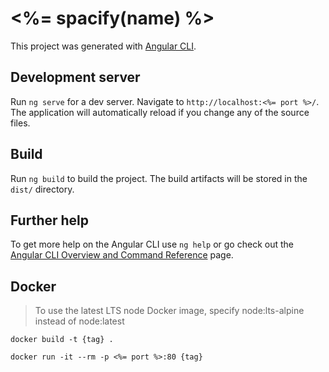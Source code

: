 # <%= spacify(name) %>

This project was generated with [Angular CLI](https://github.com/angular/angular-cli).

## Development server

Run `ng serve` for a dev server. Navigate to `http://localhost:<%= port %>/`. The application will automatically reload if you change any of the source files.

## Build

Run `ng build` to build the project. The build artifacts will be stored in the `dist/` directory.

## Further help

To get more help on the Angular CLI use `ng help` or go check out the [Angular CLI Overview and Command Reference](https://angular.io/cli) page.

## Docker

> To use the latest LTS node Docker image, specify node:lts-alpine instead of node:latest

```
docker build -t {tag} .

docker run -it --rm -p <%= port %>:80 {tag}
```

